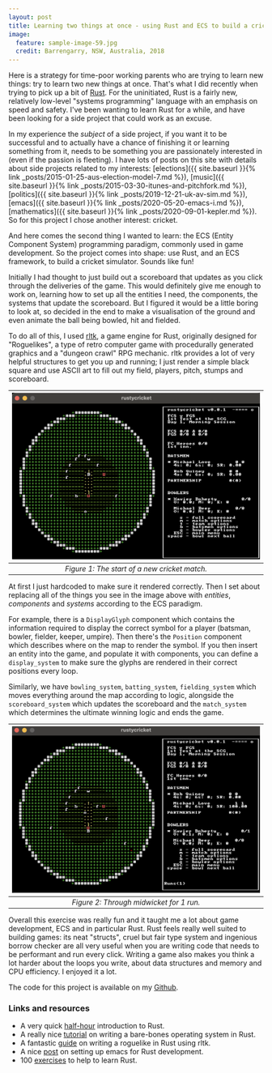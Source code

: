 ```yaml
---
layout: post
title: Learning two things at once - using Rust and ECS to build a cricket simulator
image:
  feature: sample-image-59.jpg
  credit: Barrengarry, NSW, Australia, 2018
---
```


Here is a strategy for time-poor working parents who are trying to learn new things: try to learn two new things at once. That's what I did recently when trying to pick up a bit of [Rust](https://www.rust-lang.org). For the uninitiated, Rust is a fairly new, relatively low-level "systems programming" language with an emphasis on speed and safety. I've been wanting to learn Rust for a while, and have been looking for a side project that could work as an excuse. 

In my experience the *subject* of a side project, if you want it to be successful and to actually have a chance of finishing it or learning something from it, needs to be something you are passionately interested in (even if the passion is fleeting). I have lots of posts on this site with details about side projects related to my interests: [elections]({{ site.baseurl }}{% link _posts/2015-01-25-aus-election-model-7.md %}), [music]({{ site.baseurl }}{% link _posts/2015-03-30-itunes-and-pitchfork.md %}), [politics]({{ site.baseurl }}{% link _posts/2019-12-21-uk-av-sim.md %}), [emacs]({{ site.baseurl }}{% link _posts/2020-05-20-emacs-i.md %}), [mathematics]({{ site.baseurl }}{% link _posts/2020-09-01-kepler.md %}). So for this project I chose another interest: cricket. 

And here comes the second thing I wanted to learn: the ECS (Entity Component System) programming paradigm, commonly used in game development. So the project comes into shape: use Rust, and an ECS framework, to build a cricket simulator. Sounds like fun!

Initially I had thought to just build out a scoreboard that updates as you click through the deliveries of the game. This would definitely give me enough to work on, learning how to set up all the entities I need, the components, the systems that update the scoreboard. But I figured it would be a little boring to look at, so decided in the end to make a visualisation of the ground and even animate the ball being bowled, hit and fielded. 

To do all of this, I used [rltk](https://github.com/amethyst/bracket-lib), a game engine for Rust, originally designed for "Roguelikes", a type of retro computer game with procedurally generated graphics and a "dungeon crawl" RPG mechanic. rltk provides a lot of very helpful structures to get you up and running; I just render a simple black square and use ASCII art to fill out my field, players, pitch, stumps and scoreboard. 

| ![Cricket sim](/assets/cricket-sim.png) |
|:--:|
| *Figure 1: The start of a new cricket match.* |

At first I just hardcoded to make sure it rendered correctly. Then I set about replacing all of the things you see in the image above with *entities*, *components* and *systems* according to the ECS paradigm. 

For example, there is a `DisplayGlyph` component which contains the information required to display the correct symbol for a player (batsman, bowler, fielder, keeper, umpire). Then there's the `Position` component which describes where on the map to render the symbol. If you then insert an entity into the game, and populate it with components, you can define a `display_system` to make sure the glyphs are rendered in their correct positions every loop. 

Similarly, we have `bowling_system`, `batting_system`, `fielding_system` which moves everything around the map according to logic, alongside the `scoreboard_system` which updates the scoreboard and the `match_system` which determines the ultimate winning logic and ends the game. 

| ![Cricket sim 1](/assets/cricket-sim-2.png) |
|:--:|
| *Figure 2: Through midwicket for 1 run.* |

Overall this exercise was really fun and it taught me a lot about game development, ECS and in particular Rust. Rust feels really well suited to building games: its neat "structs", cruel but fair type system and ingenious borrow checker are all very useful when you are writing code that needs to be performant and run every click. Writing a game also makes you think a lot harder about the loops you write, about data structures and memory and CPU efficiency. I enjoyed it a lot. 

The code for this project is available on my [Github](https://github.com/clintonboys/rustycricket). 

### Links and resources

- A very quick [half-hour](https://fasterthanli.me/articles/a-half-hour-to-learn-rust) introduction to Rust. 
- A really nice [tutorial](https://os.phil-opp.com/) on writing a bare-bones operating system in Rust. 
- A fantastic [guide](https://bfnightly.bracketproductions.com/chapter_1.html) on writing a roguelike in Rust using rltk. 
- A nice [post](https://robert.kra.hn/posts/rust-emacs-setup/) on setting up emacs for Rust development.
- 100 [exercises](https://rust-exercises.com) to help to learn Rust. 

